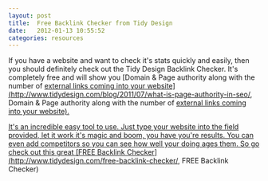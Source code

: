 ```yaml
---
layout: post
title:  Free Backlink Checker from Tidy Design
date:   2012-01-13 10:55:52
categories: resources
---
```


If you have a website and want to check it's stats quickly and easily, then you should definitely check out the Tidy Design Backlink Checker. It's completely free and will show you [Domain &amp; Page authority</a> along with the number of <a href="http://www.tidydesign.com/blog/2010/08/what-are-backlinks-and-why-are-they-important-for-seo/">external links coming into your website](http://www.tidydesign.com/blog/2011/07/what-is-page-authority-in-seo/, Domain &amp; Page authority</a> along with the number of <a href="http://www.tidydesign.com/blog/2010/08/what-are-backlinks-and-why-are-they-important-for-seo/">external links coming into your website).

It's an incredible easy tool to use. Just type your website into the field provided, let it work it's magic and boom, you have you're results. You can even add competitors so you can see how well your doing ages them. So go check out this great [FREE Backlink Checker](http://www.tidydesign.com/free-backlink-checker/, FREE Backlink Checker)
